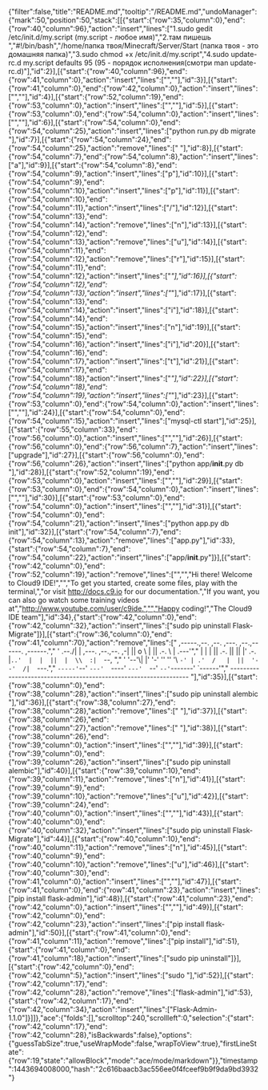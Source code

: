 {"filter":false,"title":"README.md","tooltip":"/README.md","undoManager":{"mark":50,"position":50,"stack":[[{"start":{"row":35,"column":0},"end":{"row":40,"column":96},"action":"insert","lines":["1.sudo gedit /etc/init.d/my.script              (my.script - любое имя)","2.там пишешь ","#!/bin/bash","/home/папка твоя/Minecraft/Server/Start         (папка твоя - это домашняя папка)","3.sudo chmod +x /etc/init.d/my.script","4.sudo update-rc.d my.script defaults 95        (95 - порядок исполнения(смотри man update-rc.d)"],"id":2}],[{"start":{"row":40,"column":96},"end":{"row":41,"column":0},"action":"insert","lines":["",""],"id":3}],[{"start":{"row":41,"column":0},"end":{"row":42,"column":0},"action":"insert","lines":["",""],"id":4}],[{"start":{"row":52,"column":19},"end":{"row":53,"column":0},"action":"insert","lines":["",""],"id":5}],[{"start":{"row":53,"column":0},"end":{"row":54,"column":0},"action":"insert","lines":["",""],"id":6}],[{"start":{"row":54,"column":0},"end":{"row":54,"column":25},"action":"insert","lines":["python run.py db migrate "],"id":7}],[{"start":{"row":54,"column":24},"end":{"row":54,"column":25},"action":"remove","lines":[" "],"id":8}],[{"start":{"row":54,"column":7},"end":{"row":54,"column":8},"action":"insert","lines":["a"],"id":9}],[{"start":{"row":54,"column":8},"end":{"row":54,"column":9},"action":"insert","lines":["p"],"id":10}],[{"start":{"row":54,"column":9},"end":{"row":54,"column":10},"action":"insert","lines":["p"],"id":11}],[{"start":{"row":54,"column":10},"end":{"row":54,"column":11},"action":"insert","lines":["/"],"id":12}],[{"start":{"row":54,"column":13},"end":{"row":54,"column":14},"action":"remove","lines":["n"],"id":13}],[{"start":{"row":54,"column":12},"end":{"row":54,"column":13},"action":"remove","lines":["u"],"id":14}],[{"start":{"row":54,"column":11},"end":{"row":54,"column":12},"action":"remove","lines":["r"],"id":15}],[{"start":{"row":54,"column":11},"end":{"row":54,"column":12},"action":"insert","lines":["_"],"id":16}],[{"start":{"row":54,"column":12},"end":{"row":54,"column":13},"action":"insert","lines":["_"],"id":17}],[{"start":{"row":54,"column":13},"end":{"row":54,"column":14},"action":"insert","lines":["i"],"id":18}],[{"start":{"row":54,"column":14},"end":{"row":54,"column":15},"action":"insert","lines":["n"],"id":19}],[{"start":{"row":54,"column":15},"end":{"row":54,"column":16},"action":"insert","lines":["i"],"id":20}],[{"start":{"row":54,"column":16},"end":{"row":54,"column":17},"action":"insert","lines":["t"],"id":21}],[{"start":{"row":54,"column":17},"end":{"row":54,"column":18},"action":"insert","lines":["_"],"id":22}],[{"start":{"row":54,"column":18},"end":{"row":54,"column":19},"action":"insert","lines":["_"],"id":23}],[{"start":{"row":53,"column":0},"end":{"row":54,"column":0},"action":"insert","lines":["",""],"id":24}],[{"start":{"row":54,"column":0},"end":{"row":54,"column":15},"action":"insert","lines":["mysql-ctl start"],"id":25}],[{"start":{"row":55,"column":33},"end":{"row":56,"column":0},"action":"insert","lines":["",""],"id":26}],[{"start":{"row":56,"column":0},"end":{"row":56,"column":7},"action":"insert","lines":["upgrade"],"id":27}],[{"start":{"row":56,"column":0},"end":{"row":56,"column":26},"action":"insert","lines":["python app/__init__.py db "],"id":28}],[{"start":{"row":52,"column":19},"end":{"row":53,"column":0},"action":"insert","lines":["",""],"id":29}],[{"start":{"row":53,"column":0},"end":{"row":54,"column":0},"action":"insert","lines":["",""],"id":30}],[{"start":{"row":53,"column":0},"end":{"row":54,"column":0},"action":"insert","lines":["",""],"id":31}],[{"start":{"row":54,"column":0},"end":{"row":54,"column":21},"action":"insert","lines":["python app.py db init"],"id":32}],[{"start":{"row":54,"column":7},"end":{"row":54,"column":13},"action":"remove","lines":["app.py"],"id":33},{"start":{"row":54,"column":7},"end":{"row":54,"column":22},"action":"insert","lines":["app/__init__.py"]}],[{"start":{"row":42,"column":0},"end":{"row":52,"column":19},"action":"remove","lines":["","","Hi there! Welcome to Cloud9 IDE!","","To get you started, create some files, play with the terminal,","or visit http://docs.c9.io for our documentation.","If you want, you can also go watch some training videos at","http://www.youtube.com/user/c9ide.","","Happy coding!","The Cloud9 IDE team"],"id":34},{"start":{"row":42,"column":0},"end":{"row":42,"column":32},"action":"insert","lines":["sudo pip uninstall Flask-Migrate"]}],[{"start":{"row":36,"column":0},"end":{"row":41,"column":70},"action":"remove","lines":["     ,-----.,--.                  ,--. ,---.   ,--.,------.  ,------.","    '  .--./|  | ,---. ,--.,--. ,-|  || o   \\  |  ||  .-.  \\ |  .---'","    |  |    |  || .-. ||  ||  |' .-. |`..'  |  |  ||  |  \\  :|  `--, ","    '  '--'\\|  |' '-' ''  ''  '\\ `-' | .'  /   |  ||  '--'  /|  `---.","     `-----'`--' `---'  `----'  `---'  `--'    `--'`-------' `------'","    ----------------------------------------------------------------- "],"id":35}],[{"start":{"row":38,"column":0},"end":{"row":38,"column":28},"action":"insert","lines":["sudo pip uninstall alembic  "],"id":36}],[{"start":{"row":38,"column":27},"end":{"row":38,"column":28},"action":"remove","lines":[" "],"id":37}],[{"start":{"row":38,"column":26},"end":{"row":38,"column":27},"action":"remove","lines":[" "],"id":38}],[{"start":{"row":38,"column":26},"end":{"row":39,"column":0},"action":"insert","lines":["",""],"id":39}],[{"start":{"row":39,"column":0},"end":{"row":39,"column":26},"action":"insert","lines":["sudo pip uninstall alembic"],"id":40}],[{"start":{"row":39,"column":10},"end":{"row":39,"column":11},"action":"remove","lines":["n"],"id":41}],[{"start":{"row":39,"column":9},"end":{"row":39,"column":10},"action":"remove","lines":["u"],"id":42}],[{"start":{"row":39,"column":24},"end":{"row":40,"column":0},"action":"insert","lines":["",""],"id":43}],[{"start":{"row":40,"column":0},"end":{"row":40,"column":32},"action":"insert","lines":["sudo pip uninstall Flask-Migrate"],"id":44}],[{"start":{"row":40,"column":10},"end":{"row":40,"column":11},"action":"remove","lines":["n"],"id":45}],[{"start":{"row":40,"column":9},"end":{"row":40,"column":10},"action":"remove","lines":["u"],"id":46}],[{"start":{"row":40,"column":30},"end":{"row":41,"column":0},"action":"insert","lines":["",""],"id":47}],[{"start":{"row":41,"column":0},"end":{"row":41,"column":23},"action":"insert","lines":["pip install flask-admin"],"id":48}],[{"start":{"row":41,"column":23},"end":{"row":42,"column":0},"action":"insert","lines":["",""],"id":49}],[{"start":{"row":42,"column":0},"end":{"row":42,"column":23},"action":"insert","lines":["pip install flask-admin"],"id":50}],[{"start":{"row":41,"column":0},"end":{"row":41,"column":11},"action":"remove","lines":["pip install"],"id":51},{"start":{"row":41,"column":0},"end":{"row":41,"column":18},"action":"insert","lines":["sudo pip uninstall"]}],[{"start":{"row":42,"column":0},"end":{"row":42,"column":5},"action":"insert","lines":["sudo "],"id":52}],[{"start":{"row":42,"column":17},"end":{"row":42,"column":28},"action":"remove","lines":["flask-admin"],"id":53},{"start":{"row":42,"column":17},"end":{"row":42,"column":34},"action":"insert","lines":["Flask-Admin-1.1.0"]}]]},"ace":{"folds":[],"scrolltop":240,"scrollleft":0,"selection":{"start":{"row":42,"column":17},"end":{"row":42,"column":28},"isBackwards":false},"options":{"guessTabSize":true,"useWrapMode":false,"wrapToView":true},"firstLineState":{"row":19,"state":"allowBlock","mode":"ace/mode/markdown"}},"timestamp":1443694008000,"hash":"2c616baacb3ac556ee0f4fceef9b9f9da9bd3932"}